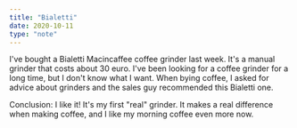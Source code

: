 ```yaml
---
title: "Bialetti"
date: 2020-10-11
type: "note"
---
```


I've bought a Bialetti Macincaffee coffee grinder last week. It's a manual grinder that costs about 30 euro. 
I've been looking for a coffee grinder for a long time, but I don't know what I want. 
When bying coffee, I asked for advice about grinders and the sales guy recommended this Bialetti one. 

Conclusion: I like it! It's my first "real" grinder. It makes a real difference when making coffee, and I like my morning coffee even more now.
